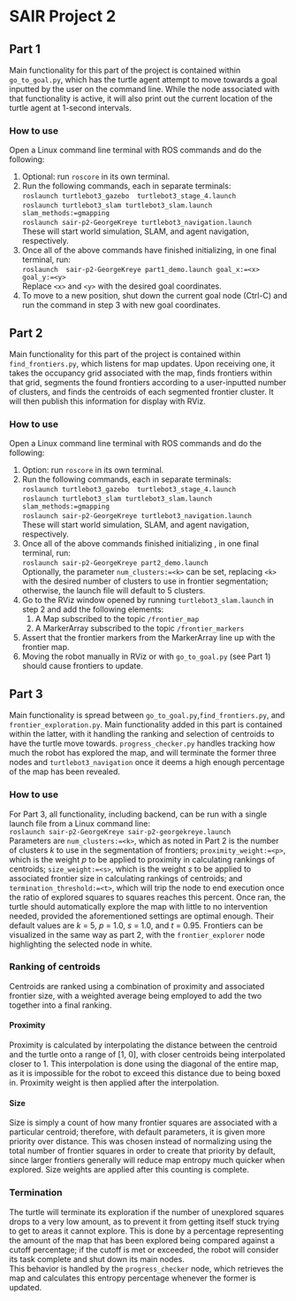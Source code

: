 # SAIR Project 2

## Part 1
Main functionality for this part of the project is contained within ``go_to_goal.py``, which has the turtle agent attempt to
move towards a goal inputted by the user on the command line. While the node associated with that functionality is
active, it will also print out the current location of the turtle agent at 1-second intervals.
### How to use
Open a Linux command line terminal with ROS commands and do the following:
1. Optional: run `roscore` in its own terminal.
2. Run the following commands, each in separate terminals:<br />`roslaunch turtlebot3_gazebo  turtlebot3_stage_4.launch`
<br />`roslaunch turtlebot3_slam turtlebot3_slam.launch slam_methods:=gmapping`<br />`roslaunch sair-p2-GeorgeKreye
turtlebot3_navigation.launch`<br />These will start world simulation, SLAM, and agent navigation, respectively.
3. Once all of the above commands have finished initializing, in one final terminal, run:<br />`roslaunch 
sair-p2-GeorgeKreye part1_demo.launch goal_x:=<x> goal_y:=<y>`<br />Replace `<x>` and `<y>` with the desired goal
coordinates. 
4. To move to a new position, shut down the current goal node (Ctrl-C) and run the command in step 3 with new goal
coordinates.
## Part 2
Main functionality for this part of the project is contained within ``find_frontiers.py``, which listens for map
updates. Upon receiving one, it takes the occupancy grid associated with the map, finds frontiers within that grid,
segments the found frontiers according to a user-inputted number of clusters, and finds the centroids of each segmented
frontier cluster. It will then publish this information for display with RViz.
### How to use
Open a Linux command line terminal with ROS commands and do the following:
1. Option: run `roscore` in its own terminal.
2. Run the following commands, each in separate terminals:<br />`roslaunch turtlebot3_gazebo  turtlebot3_stage_4.launch`
<br />`roslaunch turtlebot3_slam turtlebot3_slam.launch slam_methods:=gmapping`<br />`roslaunch sair-p2-GeorgeKreye
turtlebot3_navigation.launch`<br />These will start world simulation, SLAM, and agent navigation, respectively.
3. Once all of the above commands finished initializing , in one final terminal, run: <br /> `roslaunch
sair-p2-GeorgeKreye part2_demo.launch`<br />Optionally, the parameter `num_clusters:=<k>` can be set, replacing `<k>`
with the desired number of clusters to use in frontier segmentation; otherwise, the launch file will default to 5
clusters.
4. Go to the RViz window opened by running ``turtlebot3_slam.launch`` in step 2 and add the following elements:<br />
   1. A Map subscribed to the topic `/frontier_map`
   2. A MarkerArray subscribed to the topic `/frontier_markers`
5. Assert that the frontier markers from the MarkerArray line up with the frontier map.
6. Moving the robot manually in RViz or with `go_to_goal.py` (see Part 1) should cause frontiers to update.
## Part 3
Main functionality is spread between `go_to_goal.py`,`find_frontiers.py`, and `frontier_exploration.py`. Main functionality
added in this part is contained within the latter, with it handling the ranking and selection of centroids to have the
turtle move towards. `progress_checker.py` handles tracking how much the robot has explored the map, and will terminate
the former three nodes and `turtlebot3_navigation` once it deems a high enough percentage of the map has been revealed.
### How to use
For Part 3, all functionality, including backend, can be run with a single launch file from a Linux command line:<br />
`roslaunch sair-p2-GeorgeKreye sair-p2-georgekreye.launch`<br />Parameters are `num_clusters:=<k>`, which as noted in
Part 2 is the number of clusters *k* to use in the segmentation of frontiers; `proximity_weight:=<p>`, which is the 
weight *p* to be applied to proximity in calculating rankings of centroids; `size_weight:=<s>`, which is the weight
*s* to be applied to associated frontier size in calculating rankings of centroids; and `termination_threshold:=<t>`,
which will trip the node to end execution once the ratio of explored squares to squares reaches this percent. Once ran,
the turtle should automatically explore the map with little to no intervention needed, provided the aforementioned
settings are optimal enough. Their default values are *k* = 5, *p* = 1.0, *s* = 1.0, and *t* = 0.95. Frontiers can be
visualized in the same way as part 2, with the ``frontier_explorer`` node highlighting the selected node in white.
### Ranking of centroids
Centroids are ranked using a combination of proximity and associated frontier size, with a weighted average being
employed to add the two together into a final ranking.
#### Proximity
Proximity is calculated by interpolating the distance between the centroid and the turtle onto a range of [1, 0], with
closer centroids being interpolated closer to 1. This interpolation is done using the diagonal of the entire map, as it
is impossible for the robot to exceed this distance due to being boxed in. Proximity weight is then applied after the 
interpolation.
#### Size
Size is simply a count of how many frontier squares are associated with a particular centroid; therefore, with default
parameters, it is given more priority over distance. This was chosen instead of normalizing using the total number of
frontier squares in order to create that priority by default, since larger frontiers generally will reduce map entropy
much quicker when explored. Size weights are applied after this counting is complete.
### Termination
The turtle will terminate its exploration if the number of unexplored squares drops to a very low amount, as to prevent
it from getting itself stuck trying to get to areas it cannot explore. This is done by a percentage representing the
amount of the map that has been explored being compared against a cutoff percentage; if the cutoff is met or exceeded,
the robot will consider its task complete and shut down its main nodes.<br />This behavior is handled by the
`progress_checker` node, which retrieves the map and calculates this entropy percentage whenever the former is updated.

